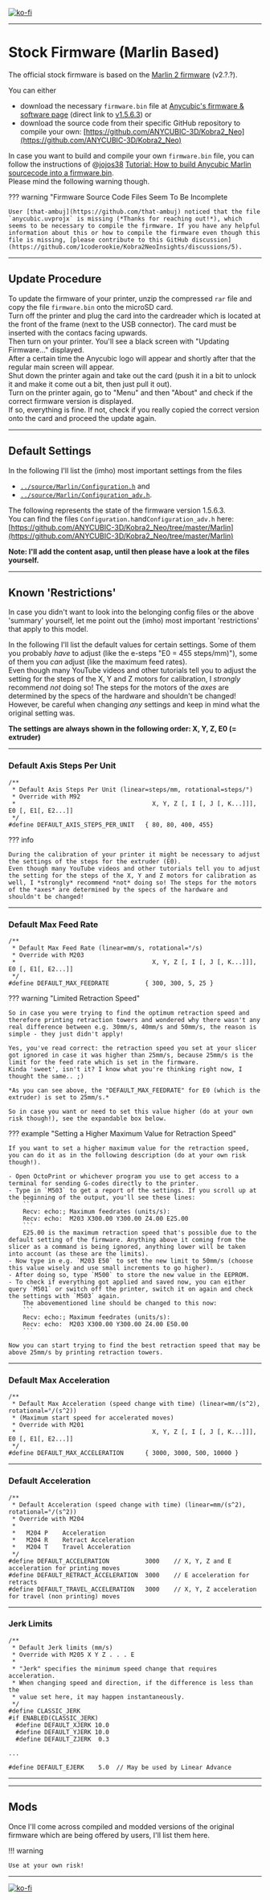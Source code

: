 <link rel=”manifest” href=”docs/manifest.webmanifest”>

[![ko-fi](https://ko-fi.com/img/githubbutton_sm.svg)](https://ko-fi.com/U6U5NPB51)  

---  

# Stock Firmware (Marlin Based) 
The official stock firmware is based on the [Marlin 2 firmware](https://marlinfw.org/) (v2.?.?).  
  

You can either  

- download the necessary `firmware.bin` file at [Anycubic's firmware & software page](https://www.anycubic.com/pages/firmware-software) (direct link to [v1.5.6.3](https://drive.google.com/file/d/10Dd68p6FUK7iA9wFi2Gw_zl9HNVkPZNn/view)) or  
- download the source code from their specific GitHub repository to compile your own:  [https://github.com/ANYCUBIC-3D/Kobra2_Neo](https://github.com/ANYCUBIC-3D/Kobra2_Neo) 
     
In case you want to build and compile your own `firmware.bin` file, you can follow the instructions of @[jojos38](https://github.com/jojos38) [Tutorial: How to build Anycubic Marlin sourcecode into a firmware.bin](https://www.reddit.com/r/anycubic/comments/y2waxu/tutorial_how_to_build_anycubic_marlin_source_code/).  
Please mind the following warning though.  

??? warning "Firmware Source Code Files Seem To Be Incomplete  
    
    User [that-ambuj](https://github.com/that-ambuj) noticed that the file `anycubic.uvprojx` is missing (*Thanks for reaching out!*), which seems to be necessary to compile the firmware. If you have any helpful information about this or how to compile the firmware even though this file is missing, [please contribute to this GitHub discussion](https://github.com/1coderookie/Kobra2NeoInsights/discussions/5).  

---
  
## Update Procedure

To update the firmware of your printer, unzip the compressed `rar` file and copy the file `firmware.bin` onto the microSD card.  
Turn off the printer and plug the card into the cardreader which is located at the front of the frame (next to the USB connector). The card must be inserted with the contacs facing upwards.  
Then turn on your printer. You'll see a black screen with "Updating Firmware..." displayed.  
After a certain time the Anycubic logo will appear and shortly after that the regular main screen will appear.  
Shut down the printer again and take out the card (push it in a bit to unlock it and make it come out a bit, then just pull it out).  
Turn on the printer again, go to "Menu" and then "About" and check if the correct firmware version is displayed.  
If so, everything is fine. If not, check if you really copied the correct version onto the card and proceed the update again.   

---
   
## Default Settings 
In the following I'll list the (imho) most important settings from the files  

- [`../source/Marlin/Configuration.h`](https://github.com/ANYCUBIC-3D/Kobra2_Neo/blob/main/Marlin/Configuration.h) and 
- [`../source/Marlin/Configuration_adv.h`](https://github.com/ANYCUBIC-3D/Kobra2_Neo/blob/main/Marlin/Configuration_adv.h).   
   
The following represents the state of the firmware version 1.5.6.3.  
You can find the files `Configuration.h`and`Configuration_adv.h` here: [https://github.com/ANYCUBIC-3D/Kobra2_Neo/tree/master/Marlin](https://github.com/ANYCUBIC-3D/Kobra2_Neo/tree/master/Marlin)  

**Note: I'll add the content asap, until then please have a look at the files yourself.**

<!--    
#### Configuration.h      
    
``` title="(Some) Settings for Kobra 2 Neo from Configuration.h (v1.5.6.3)"
#define BAUDRATE 115200  // This setting determines the communication speed of the printer.
--
#define MOTHERBOARD BOARD_AC_TRI_F1_V1  // Choose the name from boards.h that matches your setup
--
#define DEFAULT_NOMINAL_FILAMENT_DIA 1.75 // Generally expected filament diameter (1.75, 2.85, 3.0, ...). Used for Volumetric, Filament Width Sensor, etc.
--
Sensortypes
#define TEMP_SENSOR_0 5  // HOTEND Thermistor Type: 5 : 100K thermistor - ATC Semitec 104GT-2/104NT-4-R025H42G (Used in ParCan, J-Head, and E3D) (4.7k pullup)
#define TEMP_SENSOR_BED 1 // BED Thermistor Type: 1 : 100k thermistor - best choice for EPCOS 100k (4.7k pullup)
--
// Dummy thermistor constant temperature readings, for use with 998 and 999
#define DUMMY_THERMISTOR_998_VALUE 25
#define DUMMY_THERMISTOR_999_VALUE 100
--
// Use temp sensor 1 as a redundant sensor with sensor 0. If the readings from the two sensors differ too much the print will be aborted.
//#define TEMP_SENSOR_1_AS_REDUNDANT
#define MAX_REDUNDANT_TEMP_SENSOR_DIFF 10

#define TEMP_RESIDENCY_TIME     2  // (seconds) Time to wait for hotend to "settle" in M109
#define TEMP_WINDOW              1  // (°C) Temperature proximity for the "temperature reached" timer
#define TEMP_HYSTERESIS          3  // (°C) Temperature proximity considered "close enough" to the target

#define TEMP_BED_RESIDENCY_TIME 1  // (seconds) Time to wait for bed to "settle" in M190
#define TEMP_BED_WINDOW          1  // (°C) Temperature proximity for the "temperature reached" timer
#define TEMP_BED_HYSTERESIS      3  // (°C) Temperature proximity considered "close enough" to the target

--
// Below this temperature the heater will be switched off because it probably indicates a broken thermistor wire.
#define HEATER_0_MINTEMP   5  
#define BED_MINTEMP        5  
--
// Above this temperature the heater will be switched off. This can protect components from overheating, but NOT from shorts and failures.
#define HEATER_0_MAXTEMP 275  
#define BED_MAXTEMP      120  // max target temp-10=110
--
PID
// Comment the following line to disable PID and enable bang-bang.
#define PIDTEMP
#define BANG_MAX 255     // Limits current to nozzle while in bang-bang mode; 255=full current
#define PID_MAX BANG_MAX // Limits current to nozzle while PID is active (see PID_FUNCTIONAL_RANGE below); 255=full current
#define PID_K1 0.95      // Smoothing factor within any PID loop

#define PIDTEMPBED  // If this option is enabled set PID constants below.
  #define DEFAULT_bedKp 97.1
  #define DEFAULT_bedKi 1.41
  #define DEFAULT_bedKd 1675.16
--
Extruder
#define PREVENT_COLD_EXTRUSION
#define EXTRUDE_MINTEMP 170
#define PREVENT_LENGTHY_EXTRUDE
#define EXTRUDE_MAXLENGTH 300
--
Thermal Runaway Protection
#define THERMAL_PROTECTION_HOTENDS // Enable thermal protection for all extruders
#define THERMAL_PROTECTION_BED     // Enable thermal protection for the heated bed
#define THERMAL_PROTECTION_CHAMBER // Enable thermal protection for the heated chamber
--
Enstops (note: NO max endstops!)
#define USE_XMIN_PLUG
#define USE_YMIN_PLUG
#define USE_ZMIN_PLUG
//#define USE_XMAX_PLUG
//#define USE_YMAX_PLUG
//#define USE_ZMAX_PLUG

// Mechanical endstop with COM to ground and NC to Signal uses "false" here (most common setup).
#define X_MIN_ENDSTOP_INVERTING true // Set to true to invert the logic of the endstop.
#define Y_MIN_ENDSTOP_INVERTING true // Set to true to invert the logic of the endstop.
#define Z_MIN_ENDSTOP_INVERTING false // Set to true to invert the logic of the endstop.
--
Stepper drivers
#define X_DRIVER_TYPE  TMC2208
#define Y_DRIVER_TYPE  TMC2208
#define Z_DRIVER_TYPE  TMC2208
#define E0_DRIVER_TYPE TMC2208
--
Movement settings: X, Y, Z, E0
#define DEFAULT_AXIS_STEPS_PER_UNIT   { 80, 80, 400, 103 } // Default Axis Steps Per Unit (steps/mm); Override with M92
#define DEFAULT_MAX_FEEDRATE          { 300, 300, 4, 25 }  // Default Max Feed Rate (mm/s); Override with M203   
#define DEFAULT_MAX_ACCELERATION      { 500, 500, 100, 1000 } // Default Max Acceleration (change/s) change = mm/s (Maximum start speed for accelerated moves); Override with M201
--
Default Acceleration (change/s) change = mm/s; Override with M204: M204 P = Acceleration / M204 R = Retract Acceleration / M204 T = Travel Acceleration
#define DEFAULT_ACCELERATION          500     // X, Y, Z and E acceleration for printing moves
#define DEFAULT_RETRACT_ACCELERATION  500    // E acceleration for retracts
#define DEFAULT_TRAVEL_ACCELERATION   1000    // X, Y, Z acceleration for travel (non printing) moves
--
Default Jerk limits (mm/s); Override with M205 X Y Z E ("Jerk" specifies the minimum speed change that requires acceleration. When changing speed and direction, if the difference is less than the value set here, it may happen instantaneously.)
#define CLASSIC_JERK
  #define DEFAULT_XJERK  5
  #define DEFAULT_YJERK  5
  #define DEFAULT_ZJERK  5
--
Junction Deviation Factor
#define JUNCTION_DEVIATION_MM 0.013 // (mm) Distance from real junction edge
#define JD_HANDLE_SMALL_SEGMENTS    // Use curvature estimation instead of just the junction angle for small segments (< 1mm) with large junction angles (> 135°).
--
S-Curve Acceleration (This option eliminates vibration during printing by fitting a Bézier curve to move acceleration, producing much smoother direction changes.)
#define S_CURVE_ACCELERATION
--
Probe
#define Z_MIN_PROBE_PIN AUTO_LEVEL_RX_PIN
#define FIX_MOUNTED_PROBE
#define NOZZLE_TO_PROBE_OFFSET { -20.8,0, 0 } // Probe to RIGHT of the Nozzle has a Positive X offset
// Most probes should stay away from the edges of the bed, but with NOZZLE_AS_PROBE this can be negative for a wider probing area.
#define PROBING_MARGIN_LEFT  5
#define PROBING_MARGIN_RIGHT 5
#define PROBING_MARGIN_FRONT 5
#define PROBING_MARGIN_BACK  15
#define XY_PROBE_SPEED (200*60)  // X and Y axis travel speed (mm/min) between probes
#define Z_PROBE_SPEED_FAST (4*60)  // Feedrate (mm/min) for the first approach when double-probing (MULTIPLE_PROBING == 2)
#define Z_PROBE_SPEED_SLOW (Z_PROBE_SPEED_FAST / 2)  // Feedrate (mm/min) for the "accurate" probe of each point
#define MULTIPLE_PROBING 2  //  A total of 2 does fast/slow probes with a weighted average.
// Z probes require clearance when deploying, stowing, and moving between probe points to avoid hitting the bed and other hardware. Inductive probes need space to keep from triggering early.
// Use these settings to specify the distance (mm) to raise the probe (or lower the bed). The values set here apply over and above any (negative) probe Z Offset set with NOZZLE_TO_PROBE_OFFSET, M851, or the LCD.
// Only integer values >= 1 are valid here. 
// Example: `M851 Z-5` with a CLEARANCE of 4  =>  9mm from bed to nozzle.
//     But: `M851 Z+1` with a CLEARANCE of 2  =>  2mm from bed to nozzle.
#define Z_CLEARANCE_DEPLOY_PROBE   10 // Z Clearance for Deploy/Stow
#define Z_CLEARANCE_BETWEEN_PROBES  5 // Z Clearance between probe points
#define Z_CLEARANCE_MULTI_PROBE     5 // Z Clearance between multiple probes
#define Z_PROBE_LOW_POINT          -10 // Farthest distance below the trigger-point to go before stopping
// For M851 give a range for adjusting the Z probe offset
#define Z_PROBE_OFFSET_RANGE_MIN -10
#define Z_PROBE_OFFSET_RANGE_MAX 10
// Enable the M48 repeatability test to test probe accuracy
#define Z_MIN_PROBE_REPEATABILITY_TEST
--
// @section extruder
#define DISABLE_E false             // Disable the extruder when not stepping
#define DISABLE_INACTIVE_EXTRUDER   // Keep only the active extruder enabled
--
// @section machine
// Invert the stepper direction. Change (or reverse the motor connector) if an axis goes the wrong way.
#define INVERT_X_DIR false
#define INVERT_Y_DIR false
#define INVERT_Z_DIR true
--
// @section extruder
// For direct drive extruder v9 set to true, for geared extruder set to false.
#define INVERT_E0_DIR false
--
// @section homing
#define Z_HOMING_HEIGHT  10      // (mm) Minimal Z height before homing (G28) for Z clearance above the bed, clamps, ...
// Direction of endstops when homing; 1=MAX, -1=MIN
#define X_HOME_DIR -1
#define Y_HOME_DIR -1
#define Z_HOME_DIR -1
--
// @section machine
// The size of the print bed
#define X_BED_SIZE 230
#define Y_BED_SIZE 230
// Travel limits (mm) after homing, corresponding to endstop positions.
#define X_MIN_POS -13
#define Y_MIN_POS -9
#define Z_MIN_POS -10
#define X_MAX_POS (X_BED_SIZE + 8)
#define Y_MAX_POS (Y_BED_SIZE + 8)
#define Z_MAX_POS 250
--
Filament rounout sensor
#define FILAMENT_RUNOUT_SENSOR
  #define FIL_SENSOR_OPTIONAL        true
  #define FIL_RUNOUT_ENABLED_DEFAULT true // Enable the sensor on startup. Override with M412 followed by M500.
  #define NUM_RUNOUT_SENSORS   1          // Number of sensors, up to one per extruder. Define a FIL_RUNOUT#_PIN for each.
  #define FIL_RUNOUT_STATE     LOW        // Pin state indicating that filament is NOT present.
  #define FIL_RUNOUT_PULLUP               // Use internal pullup for filament runout pins.
#define FILAMENT_RUNOUT_SCRIPT "M600" // Set one or more commands to execute on filament runout. (After 'M412 H' Marlin will ask the host to handle the process.)
--
Bed Leveling
#define AUTO_BED_LEVELING_BILINEAR  // Probe several points in a grid. You specify the rectangle and the density of sample points. The result is a mesh, best for large or uneven beds.
#define ENABLE_LEVELING_AFTER_G28  // Normally G28 leaves leveling disabled on completion. Enable one of these options to restore the prior leveling state or to always enable leveling immediately after G28.
#define PREHEAT_BEFORE_LEVELING  // Auto-leveling needs preheating
  #define LEVELING_NOZZLE_TEMP 120  // (°C) Only applies to E0 at this time; Nozzle temp 120°C
  #define LEVELING_BED_TEMP     60  // Bed temp 60°C
#define DEBUG_LEVELING_FEATURE  //  Enable detailed logging of G28, G29, M48, etc.; Turn on with the command 'M111 S32'.; NOTE: Requires a lot of PROGMEM!
#define ENABLE_LEVELING_FADE_HEIGHT  // Gradually reduce leveling correction until a set height is reached, at which point movement will be level to the machine's XY plane. The height can be set with M420 Z<height>
  #define DEFAULT_LEVELING_FADE_HEIGHT 0.0 // (mm) Default fade height.

Note: G26 Mesh Valifation Pattern tool is DEactivated! : //#define G26_MESH_VALIDATION

#define GRID_MAX_POINTS_X 5  // Set the number of grid points per dimension.
#define GRID_MAX_POINTS_Y GRID_MAX_POINTS_X
--
Homing
// Manually set the home position. Leave these undefined for automatic settings.
#define MANUAL_X_HOME_POS X_MIN_POS
#define MANUAL_Y_HOME_POS Y_MIN_POS
#define MANUAL_Z_HOME_POS 0
--
EEPROM
// Persistent storage to preserve configurable settings across reboots.
// M500 - Store settings to EEPROM.
// M501 - Read settings from EEPROM. (i.e., Throw away unsaved changes)
// M502 - Revert settings to "factory" defaults. (Follow with M500 to init the EEPROM.)
#define EEPROM_SETTINGS  // Persistent storage with M500 and M501
#define EEPROM_CHITCHAT  // Give feedback on EEPROM commands. Disable to save PROGMEM.
#define EEPROM_BOOT_SILENT  // Keep M503 quiet and only give errors during first load
#define EEPROM_AUTO_INIT  // Init EEPROM automatically on any errors.
--
Temperature - Preheat Constants
#define PREHEAT_1_LABEL       "PLA"
#define PREHEAT_1_TEMP_HOTEND 190
#define PREHEAT_1_TEMP_BED     60
#define PREHEAT_1_FAN_SPEED     0 // Value from 0 to 255

#define PREHEAT_2_LABEL       "ABS"
#define PREHEAT_2_TEMP_HOTEND 240
#define PREHEAT_2_TEMP_BED    110
#define PREHEAT_2_FAN_SPEED     0 // Value from 0 to 255
--
Nozzle Park 
// Park the nozzle at the given XYZ position on idle or G27. The "P" parameter controls the action applied to the Z axis:
// P0  (Default) If Z is below park Z raise the nozzle.
// P1  Raise the nozzle always to Z-park height.
// P2  Raise the nozzle by Z-park amount, limited to Z_MAX_POS.

#define NOZZLE_PARK_FEATURE

#if ENABLED(NOZZLE_PARK_FEATURE)
  // Specify a park position as { X, Y, Z_raise }
  #define NOZZLE_PARK_POINT { (X_MIN_POS + 10), (Y_MAX_POS - 10), 10 }
  #define NOZZLE_PARK_X_ONLY          // X move only is required to park
  //#define NOZZLE_PARK_Y_ONLY          // Y move only is required to park
  #define NOZZLE_PARK_Z_RAISE_MIN   2   // (mm) Always raise Z by at least this distance
  #define NOZZLE_PARK_XY_FEEDRATE 100   // (mm/s) X and Y axes feedrate (also used for delta Z axis)
  #define NOZZLE_PARK_Z_FEEDRATE    5   // (mm/s) Z axis feedrate (not used for delta printers)
--
/**
 * Print Job Timer
 *
 * Automatically start and stop the print job timer on M104/M109/M190.
 *
 *   M104 (hotend, no wait) - high temp = none,        low temp = stop timer
 *   M109 (hotend, wait)    - high temp = start timer, low temp = stop timer
 *   M190 (bed, wait)       - high temp = start timer, low temp = none
 *
 * The timer can also be controlled with the following commands:
 *
 *   M75 - Start the print job timer
 *   M76 - Pause the print job timer
 *   M77 - Stop the print job timer
 */
#define PRINTJOB_TIMER_AUTOSTART
--
LANGUAGE of the UI
#define LCD_LANGUAGE zh_CN  // Chinese (Simplified)
#define LCD_LANGUAGE_AUTO_SAVE 
#define LCD_LANGUAGE_2 en  // English
--
ENCODER SETTINGS
#define ENCODER_PULSES_PER_STEP 4  // This option overrides the default number of encoder pulses needed to produce one step. Should be increased for high-resolution encoders.
#define ENCODER_STEPS_PER_MENU_ITEM 1  // Use this option to override the number of step signals required to move between next/prev menu items.
--
DISPLAY
#define TFT_GENERIC  // Generic TFT with detailed options
#define TFT_DRIVER ST7796
#define TFT_INTERFACE_SPI  // Interface.
#define TFT_RES_320x240  // TFT Resolution.
#define TFT_COLOR_UI  // Marlin Default Menus, Touch Friendly, using full TFT capabilities
```
  
#### Configuration_adv.h  
  
``` title="(Some) Settings for GO from Configuration_adv.h (v1.3.4)"
Thermal Protection / Thermal Runaway -> Hotend:
#define THERMAL_PROTECTION_PERIOD 20         // Seconds
#define THERMAL_PROTECTION_HYSTERESIS 10     // Degrees Celsius
#define ADAPTIVE_FAN_SLOWING              // Slow part cooling fan if temperature drops
#define ADVANCED_PAUSE_FEATURE

Thermal Protection / Thermal Runaway -> Bed:
#define THERMAL_PROTECTION_BED_PERIOD        20 // Seconds
#define THERMAL_PROTECTION_BED_HYSTERESIS     2 // Degrees Celsius
Manual Feedrates & Smallest Z-Move using the Control Panel
#define MANUAL_FEEDRATE { 50*60, 50*60, 4*60, 2*60 } // (mm/min) Feedrates for manual moves along X, Y, Z, E from panel
#define FINE_MANUAL_MOVE 0.025 // (mm) Smallest manual Z move (< 0.1mm)

Power Loss Recovery:
#define PLR_ENABLED_DEFAULT   true // Power Loss Recovery enabled by default. (Set with 'M413 Sn' & M500)
#define POWER_LOSS_MIN_Z_CHANGE 0.05 // (mm) Minimum Z change before saving power-loss data

Babystepping (only activated for Z-Axis!):
#define BABYSTEP_INVERT_Z false           // Change if Z babysteps should go the other way
#define BABYSTEP_MILLIMETER_UNITS         // Specify BABYSTEP_MULTIPLICATOR_(XY|Z) in mm instead of micro-steps
#define BABYSTEP_MULTIPLICATOR_Z  0.02f    // (steps or mm) Steps or millimeter distance for each Z babystep
#define BABYSTEP_MULTIPLICATOR_XY 1       // (steps or mm) Steps or millimeter distance for each XY babystep

Linear Advance is NOT Activated:
//#define LIN_ADVANCE

Advanced Pause (Experimental feature for filament change support and for parking the nozzle when paused):
#define ADVANCED_PAUSE_FEATURE
  #define PAUSE_PARK_RETRACT_FEEDRATE         60  // (mm/s) Initial retract feedrate.
  #define PAUSE_PARK_RETRACT_LENGTH           20  // (mm) Initial retract.
                                                  // This short retract is done immediately, before parking the nozzle.
  #define FILAMENT_CHANGE_UNLOAD_FEEDRATE     10  // (mm/s) Unload filament feedrate. This can be pretty fast.
  #define FILAMENT_CHANGE_UNLOAD_ACCEL        25  // (mm/s^2) Lower acceleration may allow a faster feedrate.
  #define FILAMENT_CHANGE_UNLOAD_LENGTH      100  // (mm) The length of filament for a complete unload.
                                                  //   For Bowden, the full length of the tube and nozzle.
                                                  //   For direct drive, the full length of the nozzle.
                                                  //   Set to 0 for manual unloading.
  #define FILAMENT_CHANGE_SLOW_LOAD_FEEDRATE   6  // (mm/s) Slow move when starting load.
  #define FILAMENT_CHANGE_SLOW_LOAD_LENGTH     0  // (mm) Slow length, to allow time to insert material.
                                                  // 0 to disable start loading and skip to fast load only
  #define FILAMENT_CHANGE_FAST_LOAD_FEEDRATE   6  // (mm/s) Load filament feedrate. This can be pretty fast.
  #define FILAMENT_CHANGE_FAST_LOAD_ACCEL     25  // (mm/s^2) Lower acceleration may allow a faster feedrate.
  #define FILAMENT_CHANGE_FAST_LOAD_LENGTH     0  // (mm) Load length of filament, from extruder gear to nozzle.
                                                  //   For Bowden, the full length of the tube and nozzle.
                                                  //   For direct drive, the full length of the nozzle.
  //#define ADVANCED_PAUSE_CONTINUOUS_PURGE       // Purge continuously up to the purge length until interrupted.
  #define ADVANCED_PAUSE_PURGE_FEEDRATE        3  // (mm/s) Extrude feedrate (after loading). Should be slower than load feedrate.
  #define ADVANCED_PAUSE_PURGE_LENGTH         50  // (mm) Length to extrude after loading.
                                                  //   Set to 0 for manual extrusion.
                                                  //   Filament can be extruded repeatedly from the Filament Change menu
                                                  //   until extrusion is consistent, and to purge old filament.
  #define ADVANCED_PAUSE_RESUME_PRIME          0  // (mm) Extra distance to prime nozzle after returning from park.
  //#define ADVANCED_PAUSE_FANS_PAUSE             // Turn off print-cooling fans while the machine is paused.

                                                  // Filament Unload does a Retract, Delay, and Purge first:
  #define FILAMENT_UNLOAD_PURGE_RETRACT       13  // (mm) Unload initial retract length.
  #define FILAMENT_UNLOAD_PURGE_DELAY       5000  // (ms) Delay for the filament to cool after retract.
  #define FILAMENT_UNLOAD_PURGE_LENGTH         8  // (mm) An unretract is done, then this length is purged.
  #define FILAMENT_UNLOAD_PURGE_FEEDRATE      25  // (mm/s) feedrate to purge before unload

  #define PAUSE_PARK_NOZZLE_TIMEOUT           45  // (seconds) Time limit before the nozzle is turned off for safety.
  #define FILAMENT_CHANGE_ALERT_BEEPS         10  // Number of alert beeps to play when a response is needed.
  #define PAUSE_PARK_NO_STEPPER_TIMEOUT           // Enable for XYZ steppers to stay powered on during filament change.

  #define PARK_HEAD_ON_PAUSE                      // Park the nozzle during pause and filament change.
```
--->
  
---  

## Known 'Restrictions'
In case you didn't want to look into the belonging config files or the above 'summary' yourself, let me point out the (imho) most important 'restrictions' that apply to this model.  

In the following I'll list the default values for certain settings. Some of them you probably *have* to adjust (like the e-steps "E0 = 455 steps/mm)"), some of them you *can* adjust (like the maximum feed rates).  
Even though many YouTube videos and other tutorials tell you to adjust the setting for the steps of the X, Y and Z motors for calibration, I *strongly* recommend *not* doing so! The steps for the motors of the *axes* are determined by the specs of the hardware and shouldn't be changed!   
However, be careful when changing *any* settings and keep in mind what the original setting was.  

**The settings are always shown in the following order: X, Y, Z, E0 (= extruder)**   

---

### Default Axis Steps Per Unit  
```
/**
 * Default Axis Steps Per Unit (linear=steps/mm, rotational=steps/°)
 * Override with M92
 *                                      X, Y, Z [, I [, J [, K...]]], E0 [, E1[, E2...]]
 */
#define DEFAULT_AXIS_STEPS_PER_UNIT   { 80, 80, 400, 455}
```

??? info  
  
    During the calibration of your printer it might be necessary to adjust the settings of the steps for the extruder (E0).  
    Even though many YouTube videos and other tutorials tell you to adjust the setting for the steps of the X, Y and Z motors for calibration as well, I *strongly* recommend *not* doing so! The steps for the motors of the *axes* are determined by the specs of the hardware and shouldn't be changed!  

---
      
### Default Max Feed Rate 
```
/**
 * Default Max Feed Rate (linear=mm/s, rotational=°/s)
 * Override with M203
 *                                      X, Y, Z [, I [, J [, K...]]], E0 [, E1[, E2...]]
 */
#define DEFAULT_MAX_FEEDRATE          { 300, 300, 5, 25 }
```

??? warning "Limited Retraction Speed"

    So in case you were trying to find the optimum retraction speed and therefore printing retraction towers and wondered why there wasn't any real difference between e.g. 30mm/s, 40mm/s and 50mm/s, the reason is simple - they just didn't apply!  
  
    Yes, you've read correct: the retraction speed you set at your slicer got ignored in case it was higher than 25mm/s, because 25mm/s is the limit for the feed rate which is set in the firmware.  
    Kinda 'sweet', isn't it? I know what you're thinking right now, I thought the same.. ;)  

    *As you can see above, the "DEFAULT_MAX_FEEDRATE" for E0 (which is the extruder) is set to 25mm/s.*  

    So in case you want or need to set this value higher (do at your own risk though!), see the expandable box below.
  
??? example "Setting a Higher Maximum Value for Retraction Speed"  

    If you want to set a higher maximum value for the retraction speed, you can do it as in the following description (do at your own risk though!).  
    
    - Open OctoPrint or whichever program you use to get access to a terminal for sending G-codes directly to the printer.  
    - Type in `M503` to get a report of the settings. If you scroll up at the beginning of the output, you'll see these lines:  
        ```
        Recv: echo:; Maximum feedrates (units/s):
        Recv: echo:  M203 X300.00 Y300.00 Z4.00 E25.00
        ``` 
        E25.00 is the maximum retraction speed that's possible due to the default setting of the firmware. Anything above it coming from the slicer as a command is being ignored, anything lower will be taken into account (as these are the limits).  
    - Now type in e.g. `M203 E50` to set the new limit to 50mm/s (choose this value wisely and use small increments to go higher).
    - After doing so, type `M500` to store the new value in the EEPROM.  
    - To check if everything got applied and saved now, you can either query `M501` or switch off the printer, switch it on again and check the settings with `M503` again.  
        The abovementioned line should be changed to this now:  
        ```
        Recv: echo:; Maximum feedrates (units/s):
        Recv: echo:  M203 X300.00 Y300.00 Z4.00 E50.00
        ``` 
        
    Now you can start trying to find the best retraction speed that may be above 25mm/s by printing retraction towers. 

---
      
### Default Max Acceleration
  
```
/**
 * Default Max Acceleration (speed change with time) (linear=mm/(s^2), rotational=°/(s^2))
 * (Maximum start speed for accelerated moves)
 * Override with M201
 *                                      X, Y, Z [, I [, J [, K...]]], E0 [, E1[, E2...]]
 */
#define DEFAULT_MAX_ACCELERATION      { 3000, 3000, 500, 10000 }
```

---

### Default Acceleration
```
/**
 * Default Acceleration (speed change with time) (linear=mm/(s^2), rotational=°/(s^2))
 * Override with M204
 *
 *   M204 P    Acceleration
 *   M204 R    Retract Acceleration
 *   M204 T    Travel Acceleration
 */
#define DEFAULT_ACCELERATION          3000    // X, Y, Z and E acceleration for printing moves
#define DEFAULT_RETRACT_ACCELERATION  3000    // E acceleration for retracts
#define DEFAULT_TRAVEL_ACCELERATION   3000    // X, Y, Z acceleration for travel (non printing) moves
```

---

### Jerk Limits 
```
/**
 * Default Jerk limits (mm/s)
 * Override with M205 X Y Z . . . E
 *
 * "Jerk" specifies the minimum speed change that requires acceleration.
 * When changing speed and direction, if the difference is less than the
 * value set here, it may happen instantaneously.
 */
#define CLASSIC_JERK
#if ENABLED(CLASSIC_JERK)
  #define DEFAULT_XJERK 10.0
  #define DEFAULT_YJERK 10.0
  #define DEFAULT_ZJERK  0.3

...

#define DEFAULT_EJERK    5.0  // May be used by Linear Advance
```

---



---
<!--
### Linear Advance  
The useful function "Linear Advance" is NOT activated!  
This seems to be due to the fact that (afaik) there's some kind of problem with Marlin firmware versions before v2.1 and TMC2208 stepper drivers. 
-->



   
  
## Mods
Once I'll come across compiled and modded versions of the original firmware which are being offered by users, I'll list them here.  
  
!!! warning

    Use at your own risk!  

  


---

[![ko-fi](https://ko-fi.com/img/githubbutton_sm.svg)](https://ko-fi.com/U6U5NPB51)  

